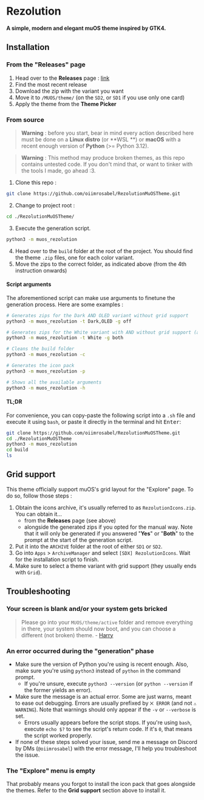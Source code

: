 # Rezolution

**A simple, modern and elegant muOS theme inspired by GTK4.**

## Installation

### From the "Releases" page

1. Head over to the **Releases** page : [link](https://github.com/oiimrosabel/RezolutionMuOSTheme/releases)
2. Find the most recent release
3. Download the zip with the variant you want
4. Move it to `/MUOS/theme/` (on the `SD2`, or `SD1` if you use only one card)
5. Apply the theme from the **Theme Picker**

### From source

> **Warning** : before you start, bear in mind every action described here must be done on a **Linux distro** (or **WSL
**) or **macOS** with a recent enough version of **Python** (>= Python 3.12).

> **Warning** : This method may produce broken themes, as this repo contains untested code. If you don't mind that, or
> want to tinker with the tools I made, go ahead :3.

1. Clone this repo :

```bash
git clone https://github.com/oiimrosabel/RezolutionMuOSTheme.git
```

2. Change to project root :

```bash
cd ./RezolutionMuOSTheme/
```

3. Execute the generation script.

```bash
python3 -m muos_rezolution
```

4. Head over to the `build` folder at the root of the project. You should find the theme `.zip` files, one for each
   color variant.
5. Move the zips to the correct folder, as indicated above (from the 4th instruction onwards)

#### Script arguments

The aforementioned script can make use arguments to finetune the generation process.
Here are some examples :

```bash
# Generates zips for the Dark AND OLED variant without grid support
python3 -m muos_rezolution -t Dark,OLED -g off

# Generates zips for the White variant with AND without grid support (also generates the icon pack)
python3 -m muos_rezolution -t White -g both

# Cleans the build folder
python3 -m muos_rezolution -c 

# Generates the icon pack
python3 -m muos_rezolution -p

# Shows all the available arguments
python3 -m muos_rezolution -h
```

#### TL;DR

For convenience, you can copy-paste the following script into a `.sh` file and execute it using `bash`, or paste it
directly in the terminal and hit <kbd>Enter</kbd>:

```bash
git clone https://github.com/oiimrosabel/RezolutionMuOSTheme.git
cd ./RezolutionMuOSTheme
python3 -m muos_rezolution
cd build
ls
```

## Grid support

This theme officially support muOS's grid layout for the "Explore" page. To do so, follow those steps :

1. Obtain the icons archive, it's usually referred to as `RezolutionIcons.zip`. You can obtain it...
    * from the **Releases** page (see above)
    * alongside the generated zips if you opted for the manual way. Note that it will only be generated if you
      answered "**Yes**" or "**Both**" to the prompt at the start of the generation script.
2. Put it into the `ARCHIVE` folder at the root of either `SD1` or `SD2`.
3. Go into `Apps` > `ArchiveManager` and select `[SDX] RezolutionIcons`. Wait for the installation script to finish.
4. Make sure to select a theme variant with grid support (they usually ends with `Grid`).

## Troubleshooting

### Your screen is blank and/or your system gets bricked

> Please go into your `MUOS/theme/active` folder and remove everything in there, your system should now boot, and you
> can choose a different (not broken) theme. - [Harry](https://hmcneill46.github.io/muOS-MinUIfied-Theme-Generator/)

### An error occurred during the "generation" phase

- Make sure the version of Python you're using is recent enough. Also, make sure you're using `python3` instead of
  `python` in the command prompt.
    - If you're unsure, execute `python3 --version` (or `python --version` if the former yields an error).
- Make sure the message is an actual error. Some are just warns, meant to ease out debugging. Errors are usually
  prefixed by `⨉ ERROR` (and not `⚠ WARNING`). Note that warnings should only appear if the `-v` or `--verbose` is set.
    - Errors usually appears before the script stops. If you're using `bash`, execute `echo $?` to see the script's
      return code. If it's `0`, that means the script worked properly.
- If none of these steps solved your issue, send me a message on Discord by DMs (`@oiimrosabel`) with the error message,
  I'll help you troubleshoot the issue.

### The "Explore" menu is empty

That probably means you forgot to install the icon pack that goes alongside the themes. Refer to the **Grid support**
section above to install it.